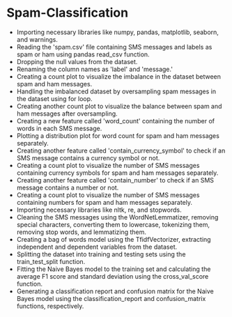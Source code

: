 # Spam-Classification
* Importing necessary libraries like numpy, pandas, matplotlib, seaborn, and warnings.
* Reading the 'spam.csv' file containing SMS messages and labels as spam or ham using pandas read_csv function.
* Dropping the null values from the dataset.
* Renaming the column names as 'label' and 'message.'
* Creating a count plot to visualize the imbalance in the dataset between spam and ham messages.
* Handling the imbalanced dataset by oversampling spam messages in the dataset using for loop.
* Creating another count plot to visualize the balance between spam and ham messages after oversampling.
* Creating a new feature called 'word_count' containing the number of words in each SMS message.
* Plotting a distribution plot for word count for spam and ham messages separately.
* Creating another feature called 'contain_currency_symbol' to check if an SMS message contains a currency symbol or not.
* Creating a count plot to visualize the number of SMS messages containing currency symbols for spam and ham messages separately.
* Creating another feature called 'contain_number' to check if an SMS message contains a number or not.
* Creating a count plot to visualize the number of SMS messages containing numbers for spam and ham messages separately.
* Importing necessary libraries like nltk, re, and stopwords.
* Cleaning the SMS messages using the WordNetLemmatizer, removing special characters, converting them to lowercase, tokenizing them, removing stop words, and lemmatizing them.
* Creating a bag of words model using the TfidfVectorizer, extracting independent and dependent variables from the dataset.
* Splitting the dataset into training and testing sets using the train_test_split function.
* Fitting the Naive Bayes model to the training set and calculating the average F1 score and standard deviation using the cross_val_score function.
* Generating a classification report and confusion matrix for the Naive Bayes model using the classification_report and confusion_matrix functions, respectively.

